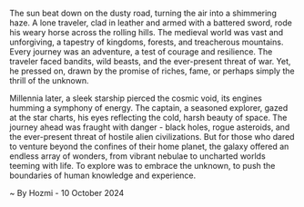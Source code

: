 
The sun beat down on the dusty road, turning the air into a shimmering haze. A lone traveler, clad in leather and armed with a battered sword, rode his weary horse across the rolling hills. The medieval world was vast and unforgiving, a tapestry of kingdoms, forests, and treacherous mountains. Every journey was an adventure, a test of courage and resilience. The traveler faced bandits, wild beasts, and the ever-present threat of war. Yet, he pressed on, drawn by the promise of riches, fame, or perhaps simply the thrill of the unknown. 

Millennia later, a sleek starship pierced the cosmic void, its engines humming a symphony of energy. The captain, a seasoned explorer, gazed at the star charts, his eyes reflecting the cold, harsh beauty of space. The journey ahead was fraught with danger - black holes, rogue asteroids, and the ever-present threat of hostile alien civilizations. But for those who dared to venture beyond the confines of their home planet, the galaxy offered an endless array of wonders, from vibrant nebulae to uncharted worlds teeming with life. To explore was to embrace the unknown, to push the boundaries of human knowledge and experience. 

~ By Hozmi - 10 October 2024
